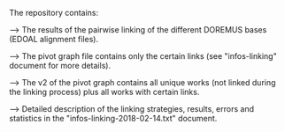 The repository contains:

--> The results of the pairwise linking of the different DOREMUS bases (EDOAL alignment files).

--> The pivot graph file contains only the certain links (see "infos-linking" document for more details).

--> The v2 of the pivot graph contains all unique works (not linked during the linking process) plus all works with certain links.

--> Detailed description of the linking strategies, results, errors and statistics in the "infos-linking-2018-02-14.txt" document.
